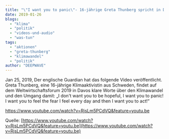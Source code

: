 ```yaml
---
title: "\"I want you to panic\"- 16-jährige Greta Thunberg spricht in Davos"
date: 2019-01-26
blogs: 
  - "klima"
  - "politik"
  - "videos-und-audio"
  - "was-tun"
tags: 
  - "aktionen"
  - "greta-thunberg"
  - "klimawandel"
  - "politik"
author: "DEEPWAVE"
---
```


Jan 25, 2019, Der englische Guardian hat das folgende Video veröffentlicht. Greta Thunberg, eine 16-jährige Klimaaktivistin aus Schweden, findet auf dem Weltwirtschaftsforum 2019 in Davos klare Worte über den Klimawandel und den Umgang damit: „I don't want you to be hopeful, I want you to panic! I want you to feel the fear I feel every day and then I want you to act!“

https://www.youtube.com/watch?v=RjsLm5PCdVQ&feature=youtu.be

Quelle: [https://www.youtube.com/watch?v=RjsLm5PCdVQ&feature=youtu.be](https://www.youtube.com/watch?v=RjsLm5PCdVQ&feature=youtu.be)
